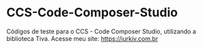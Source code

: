 # CCS-Code-Composer-Studio
Códigos de teste para o CCS - Code Composer Studio, utilizando a biblioteca Tiva. Acesse meu site: https://iurkiv.com.br
